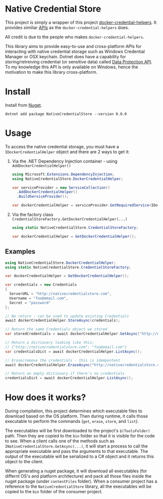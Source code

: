 # Native Credential Store

This project is simply a wrapper of this project
[docker-credential-helpers](https://github.com/docker/docker-credential-helpers).
It provides similiar
[APIs](https://pkg.go.dev/github.com/docker/docker-credential-helpers/client?utm_source=godoc)
as the `docker-credential-helpers` does. 

All credit is due to the people who makes `docker-credential-helpers`.

This library aims to provide easy-to-use and cross-platform APIs for interacting
with native credential storage such as Windows Credential Manager or OSX keychain.
Dotnet does have a capability for storing/retreiving credential (or sensitive data)
called [Data Protection API](https://learn.microsoft.com/en-us/dotnet/standard/security/how-to-use-data-protection).
To my knowledge this API is only available on Windows, hence the motivation to
make this library cross-platform.

# Install
Install from [Nuget](https://www.nuget.org/packages/NativeCredentialStore).
```
dotnet add package NativeCredentialStore --version 0.0.0
```

# Usage
To access the native credential storage, you must have a
`IDockerCredentialHelper` object and there are 2 ways to get it:
1. Via the .NET Dependency Injection container - using `AddDockerCredentialHelper()`
    ```cs
    using Microsoft.Extensions.DependencyInjection;
    using NativeCredentialStore.DockerCredentialHelper;

    var serviceProvider = new ServiceCollection()
      .AddDockerCredentialHelper()
      .BuildServiceProvider();

    var dockerCredentialHelper = serviceProvider.GetRequiredService<IDockerCredentialHelper>();
    ```
1. Via the factory class `CredentialStoreFactory.GetDockerCredentialHelper(...)`
    ```cs
    using static NativeCredentialStore.CredentialStoreFactory;

    var dockerCredentialHelper = GetDockerCredentialHelper();
    ```

## Examples
```cs
using NativeCredentialStore.DockerCredentialHelper;
using static NativeCredentialStore.CredentialStoreFactory;

var dockerCredentialHelper = GetDockerCredentialHelper();

var credentials = new Credentials
{
  ServerURL = "http://nativecredentialstore.com",
  Username = "foo@email.com",
  Secret = "password"
};

// No return - can be used to update existing Credentials
await dockerCredentialHelper.StoreAsync(credentials);

// Return the same Credentials object we stored
var storedCredentials = await dockerCredentialHelper.GetAsync("http://nativecredentialstore.com");

// Return a dictionary looking like this:
// {"http://nativecredentialstore.com": "foo@email.com"}
var credentialsDict = await dockerCredentialHelper.ListAsync();

// Erase/remove the credentials - this is idempontent
await dockerCredentialHelper.EraseAsync("http://nativecredentialstore.com");

// Return an empty dictionary if there's no credentials
credentialsDict = await dockerCredentialHelper.ListAsync();
```

# How does it works?
During compilation, this project determines which executable files to download
based on the OS platform. Then during runtime, it calls those executable
to perform the commands (`get`, `erase`, `store`, and `list`).

The executables will be first downloaded to the project's `$(ToolsFolder)` path.
Then they are copied to the `bin` folder so that it is visible for the code to see. When a client
calls one of the methods such as `INativeCredentialStore.GetAsync(...)`, it will start a process to
call the appropriate executable and pass the arguments to that executable. The output of the
executable will be serialized to a C# object and it returns this object to the client.

When generating a nuget package, it will download all executables (for differnt OS's and platform architecture)
and pack all those files inside the nuget package (under `contentFiles` folder). When a consumer project
has a reference to the `NativeCredentialStore` library, all the executables will be copied to the `bin`
folder of the consumer project.
